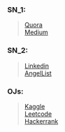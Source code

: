 ### SN_1:
> [Quora](https://www.quora.com/profile/Anick-Saha) <br/>
> [Medium](https://medium.com/@anicksaha)

### SN_2:
> [Linkedin](https://www.linkedin.com/in/anicksaha/) <br/>
> [AngelList](https://angel.co/anicksaha) <br/>

### OJs:
> [Kaggle](https://www.kaggle.com/anicksaha) <br/>
> [Leetcode](https://leetcode.com/anicksaha/)<br/>
> [Hackerrank](https://www.hackerrank.com/anicksaha)

